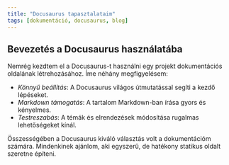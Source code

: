 ```yaml
---
title: "Docusaurus tapasztalataim"  
tags: [dokumentáció, docusaurus, blog]  
---  
```


## Bevezetés a Docusaurus használatába  

Nemrég kezdtem el a Docusaurus-t használni egy projekt dokumentációs oldalának létrehozásához. Íme néhány megfigyelésem:  

- *Könnyű beállítás*: A Docusaurus világos útmutatással segíti a kezdő lépéseket.  
- *Markdown támogatás*: A tartalom Markdown-ban írása gyors és kényelmes.  
- *Testreszabás*: A témák és elrendezések módosítása rugalmas lehetőségeket kínál.  

Összességében a Docusaurus kiváló választás volt a dokumentációm számára. Mindenkinek ajánlom, aki egyszerű, de hatékony statikus oldalt szeretne építeni.

